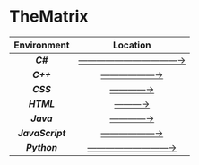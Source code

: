 # TheMatrix

| Environment      | Location                                                                                    |
|:----------------:|:-------------------------------------------------------------------------------------------:|
| **_C#_**         | [———————————→](https://github.com/Landon-Brown1/CodeDump/tree/master/C%23 "C#")                       |
| **_C++_**        | [——————→](https://github.com/Landon-Brown1/CodeDump/tree/master/C%2B%2B "C++")                  |
| **_CSS_**        | [————→](https://github.com/Landon-Brown1/CodeDump/tree/master/CSS "CSS")                      |
| **_HTML_**       | [———→](https://github.com/Landon-Brown1/CodeDump/tree/master/HTML "HTML")                   |
| **_Java_**       | [————→](https://github.com/Landon-Brown1/CodeDump/tree/master/Java "Java")                   |
| **_JavaScript_** | [——————→](https://github.com/Landon-Brown1/CodeDump/tree/master/Javascript "JavaScript") |
| **_Python_**     | [—————————→](https://github.com/Landon-Brown1/CodeDump/tree/master/Python "Python")             |